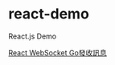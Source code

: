# react-demo
React.js Demo

[React WebSocket Go發收訊息](https://matthung0807.blogspot.com/2022/12/react-websocket-go-send-receive-message.html)
